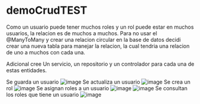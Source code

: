 # demoCrudTEST

Como un usuario puede tener muchos roles y un rol puede estar en muchos usuarios, la relacion es de muchos a muchos. 
Para no usar el @ManyToMany y crear una relacion circular en la base de datos decidi crear una nueva tabla para manejar la relacion, la cual tendria 
una relacion de uno a muchos con cada una.

Adicional cree Un servicio, un repositorio y un controlador para cada una de estas entidades.

Se guarda un usuario
![image](https://user-images.githubusercontent.com/51338140/165652768-a82c3410-da03-4d15-b018-a0d429dc9ead.png)
Se actualiza un usuario
![image](https://user-images.githubusercontent.com/51338140/165653367-2d409451-7069-4bcb-8964-6345f95ac812.png)
Se crea un rol
![image](https://user-images.githubusercontent.com/51338140/165652801-d1513202-456f-41dc-b56e-2dd9b93fe44b.png)
Se asignan roles a un usuario
![image](https://user-images.githubusercontent.com/51338140/165652877-901e0a68-2266-4746-8325-c0cc01291fa7.png)
![image](https://user-images.githubusercontent.com/51338140/165652932-388cae3e-a193-4e4b-a9ff-685f68b55b44.png)
Se consultan los roles que tiene un usuario
![image](https://user-images.githubusercontent.com/51338140/165652946-5a0b1aa6-29e0-45be-b38d-4b3c33e7e832.png)
